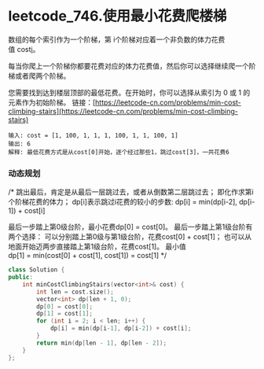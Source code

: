 # leetcode_746.使用最小花费爬楼梯

数组的每个索引作为一个阶梯，第 i个阶梯对应着一个非负数的体力花费值 cost[i](索引从0开始)。


每当你爬上一个阶梯你都要花费对应的体力花费值，然后你可以选择继续爬一个阶梯或者爬两个阶梯。


您需要找到达到楼层顶部的最低花费。在开始时，你可以选择从索引为 0 或 1 的元素作为初始阶梯。
链接：[https://leetcode-cn.com/problems/min-cost-climbing-stairs](https://leetcode-cn.com/problems/min-cost-climbing-stairs)


```
输入: cost = [1, 100, 1, 1, 1, 100, 1, 1, 100, 1]
输出: 6
解释: 最低花费方式是从cost[0]开始，逐个经过那些1，跳过cost[3]，一共花费6
```




### 动态规划
/*
跳出最后，肯定是从最后一层跳过去，或者从倒数第二层跳过去；
即化作求第i个阶梯花费的体力；
dp[i]表示跳过i花费的较小的步数: dp[i] = min(dp[i-2], dp[i-1]) + cost[i]


最后一步踏上第0级台阶，最小花费dp[0] = cost[0]。
最后一步踏上第1级台阶有两个选择：
可以分别踏上第0级与第1级台阶，花费cost[0] + cost[1]；
也可以从地面开始迈两步直接踏上第1级台阶，花费cost[1]。
最小值dp[1] = min(cost[0] + cost[1], cost[1]) = cost[1]
*/


```cpp
class Solution {
public:
    int minCostClimbingStairs(vector<int>& cost) {
        int len = cost.size();
        vector<int> dp(len + 1, 0);
        dp[0] = cost[0];
        dp[1] = cost[1];
        for (int i = 2; i < len; i++) {
            dp[i] = min(dp[i-1], dp[i-2]) + cost[i];
        }
        return min(dp[len - 1], dp[len - 2]);
    }
};
```
